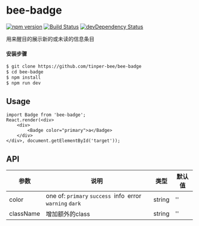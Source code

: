 # bee-badge
[![npm version](https://img.shields.io/npm/v/bee-badge.svg)](https://www.npmjs.com/package/bee-badge)
[![Build Status](https://img.shields.io/travis/tinper-bee/generator-tinper-bee/master.svg)](https://travis-ci.org/tinper-bee/bee-badge)
[![devDependency Status](https://img.shields.io/david/dev/tinper-bee/bee-badge.svg)](https://david-dm.org/tinper-bee/bee-badge#info=devDependencies)


用来醒目的展示新的或未读的信息条目

#### 安装步骤

```sh
$ git clone https://github.com/tinper-bee/bee-badge
$ cd bee-badge
$ npm install
$ npm run dev
```

## Usage

```
import Badge from 'bee-badge';
React.render(<div>
    <div>
        <Badge color="primary">a</Badge>
    </div>
</div>, document.getElementById('target'));

```



## API
|参数|说明|类型|默认值|
|---|----|---|------|
|color|one of: `primary` `success `info` `error `warning` `dark`|string|''|
|className|增加额外的class|string|''|

